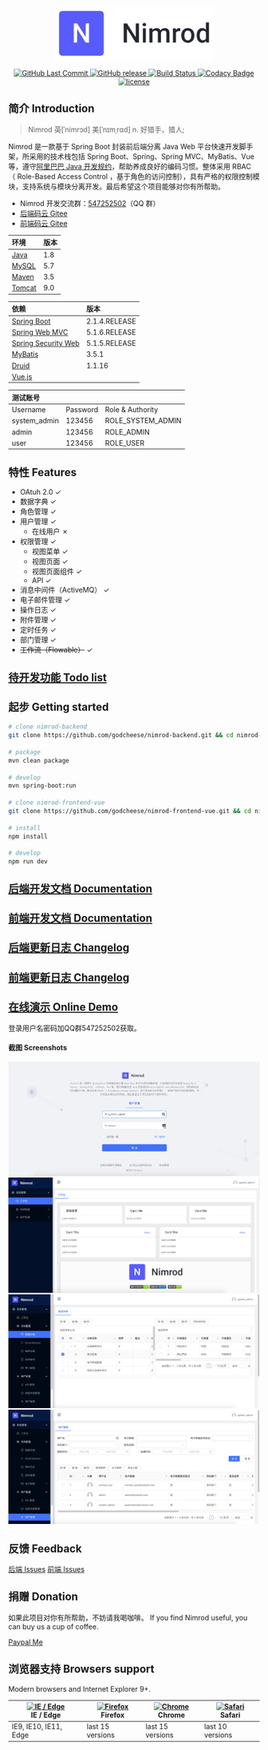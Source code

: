 <p align="center">
  <img width="320" src="https://github.com/godcheese/nimrod-backend/blob/master/nimrod_banner.png?raw=true">
</p>
<p align="center">
  <a href="https://github.com/godcheese/nimrod-backend">
    <img src="https://img.shields.io/github/last-commit/godcheese/nimrod-backend.svg" alt="GitHub Last Commit">
  </a>
  <a href="https://github.com/godcheese/nimrod-backend/releases">
    <img src="https://img.shields.io/github/release/godcheese/nimrod-backend.svg" alt="GitHub release">
  </a>
  <a href="https://travis-ci.org/godcheese/nimrod-backend" rel="nofollow">
    <img src="https://travis-ci.org/godcheese/nimrod-backend.svg?branch=master" alt="Build Status">
  </a>
   <a href="https://app.codacy.com/app/godcheese/nimrod-backend?utm_source=github.com&utm_medium=referral&utm_content=godcheese/nimrod-backend&utm_campaign=Badge_Grade_Dashboard" rel="nofollow">
    <img src="https://api.codacy.com/project/badge/Grade/3bd07e74693d4e8dbace09fa0fbdc263" alt="Codacy Badge">
  </a>
  <a href="https://github.com/godcheese/nirmod-backend/blob/master/LICENSE">
    <img src="https://img.shields.io/github/license/mashape/apistatus.svg" alt="license">
  </a>
<!--   <a href="https://gitter.im/repo-name/discuss">
    <img src="https://badges.gitter.im/Join%20Chat.svg" alt="gitter">
  </a> -->
<!--   <a href="https://godcheese.github.io/nimrod-backend/donate">
    <img src="https://img.shields.io/badge/%24-donate-ff69b4.svg" alt="donate">
  </a> -->
</p>

## 简介 Introduction

> Nimrod 英[ˈnimrɔd] 美[ˈnɪmˌrɑd] n.	好猎手，猎人;

Nimrod 是一款基于 Spring Boot 封装前后端分离 Java Web 平台快速开发脚手架，所采用的技术栈包括 Spring Boot、Spring、Spring MVC、MyBatis、Vue 等，遵守[阿里巴巴 Java 开发规约](https://github.com/alibaba/p3c)，帮助养成良好的编码习惯。整体采用 RBAC （ Role-Based Access Control ，基于角色的访问控制），具有严格的权限控制模块，支持系统与模块分离开发。最后希望这个项目能够对你有所帮助。

- Nimrod 开发交流群：[547252502](https://jq.qq.com/?_wv=1027&k=5yxyg73)（QQ 群）
- [后端码云 Gitee](https://gitee.com/godcheese/nimrod-backend)
- [前端码云 Gitee](https://gitee.com/godcheese/nimrod-frontend-vue)

|环境  |版本|
|:-----|---|
|[Java](https://www.oracle.com/technetwork/java/javase/downloads/jdk8-downloads-2133151.html)  |1.8|
|[MySQL](https://dev.mysql.com/downloads/mysql/5.7.html#downloads) |5.7|
|[Maven](http://maven.apache.org/download.cgi) |3.5|
|[Tomcat](https://tomcat.apache.org/download-90.cgi)|9.0|

|依赖            |版本         |
|:------------- |:------------|
|[Spring Boot](http://mvnrepository.com/artifact/org.springframework.boot/spring-boot)    |2.1.4.RELEASE|
|[Spring Web MVC](http://mvnrepository.com/artifact/org.springframework/spring-webmvc)     |5.1.6.RELEASE|
|[Spring Security Web](http://mvnrepository.com/artifact/org.springframework.security/spring-security-web)|5.1.5.RELEASE|
|[MyBatis](http://mvnrepository.com/artifact/org.mybatis/mybatis)        |3.5.1      |
|[Druid](http://mvnrepository.com/artifact/com.alibaba/druid-spring-boot-starter)          |1.1.16       |
|[Vue.js](http://cn.vue.js)      ||

|测试账号     |        |                                       |
|:-----------|:-------|:---------------------|
|Username    |Password|Role & Authority      |
|system_admin|123456  |ROLE_SYSTEM_ADMIN     |
|admin       |123456  |ROLE_ADMIN            |
|user        |123456  |ROLE_USER             |

## 特性 Features

- OAtuh 2.0 ✓
- 数据字典 ✓
- 角色管理 ✓
- 用户管理 ✓
  - 在线用户 ✗
- 权限管理 ✓
  - 视图菜单 ✓
  - 视图页面 ✓
  - 视图页面组件 ✓
  - API ✓
- 消息中间件（ActiveMQ） ✓
- 电子邮件管理 ✓
- 操作日志 ✓
- 附件管理 ✓
- 定时任务 ✓
- 部门管理 ✓
- ~~工作流（Flowable）~~ ✓

## [待开发功能 Todo list](https://github.com/godcheese/nimrod-backend/blob/master/todo.md)

## 起步 Getting started

```bash
# clone nimrod-backend
git clone https://github.com/godcheese/nimrod-backend.git && cd nimrod-backend

# package
mvn clean package

# develop
mvn spring-boot:run

# clone nimrod-frontend-vue
git clone https://github.com/godcheese/nimrod-frontend-vue.git && cd nimrod-frontend-vue

# install
npm install

# develop
npm run dev

```
## [后端开发文档 Documentation](https://github.com/godcheese/nimrod-backend/blob/master/docs/getting_started.md)

## [前端开发文档 Documentation](https://github.com/godcheese/nimrod-frontend-vue/blob/master/docs/getting_started.md)

## [后端更新日志 Changelog](https://github.com/godcheese/nimrod-backend/releases)
## [前端更新日志 Changelog](https://github.com/godcheese/nimrod-frontend-vue/releases)

## [在线演示 Online Demo](http://demo.godcheese.com:9090)

登录用户名密码加QQ群547252502获取。

#### 截图 Screenshots

![1.png](https://github.com/godcheese/nimrod-backend/blob/master/screenshots/1.png)
![2.png](https://github.com/godcheese/nimrod-backend/blob/master/screenshots/2.png)
![3.png](https://github.com/godcheese/nimrod-backend/blob/master/screenshots/3.png)
![4.png](https://github.com/godcheese/nimrod-backend/blob/master/screenshots/4.png)

## 反馈 Feedback

[后端 Issues](https://github.com/godcheese/nimrod-backend/issues)
[前端 Issues](https://github.com/godcheese/nimrod-frontend-vue/issues)

## 捐赠 Donation

如果此项目对你有所帮助，不妨请我喝咖啡。
If you find Nimrod useful, you can buy us a cup of coffee.

[Paypal Me](https://www.paypal.me/godcheese)

## 浏览器支持 Browsers support

Modern browsers and Internet Explorer 9+.

| [<img src="https://raw.githubusercontent.com/alrra/browser-logos/master/src/edge/edge_48x48.png" alt="IE / Edge" width="24px" height="24px" />](http://godban.github.io/browsers-support-badges/)</br>IE / Edge | [<img src="https://raw.githubusercontent.com/alrra/browser-logos/master/src/firefox/firefox_48x48.png" alt="Firefox" width="24px" height="24px" />](http://godban.github.io/browsers-support-badges/)</br>Firefox | [<img src="https://raw.githubusercontent.com/alrra/browser-logos/master/src/chrome/chrome_48x48.png" alt="Chrome" width="24px" height="24px" />](http://godban.github.io/browsers-support-badges/)</br>Chrome | [<img src="https://raw.githubusercontent.com/alrra/browser-logos/master/src/safari/safari_48x48.png" alt="Safari" width="24px" height="24px" />](http://godban.github.io/browsers-support-badges/)</br>Safari |
| --------- | --------- | --------- | --------- |
| IE9, IE10, IE11, Edge| last 15 versions| last 15 versions| last 10 versions
